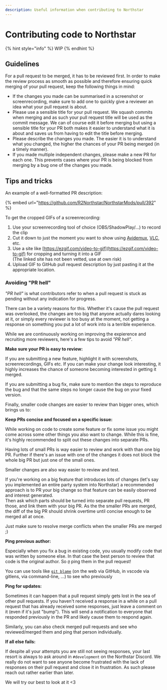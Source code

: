 ```yaml
---
description: Useful information when contributing to Northstar
---
```


# Contributing code to Northstar

{% hint style="info" %}
WIP
{% endhint %}

## Guidelines

For a pull request to be merged, it has to be reviewed first. In order to make the review process as smooth as possible and therefore ensuring quick merging of your pull request, keep the following things in mind:

- If the changes you made can be summarised in a screenshot or screenrecording, make sure to add one to quickly give a reviewer an idea what your pull request is about.
- Please use a sensible title for your pull request. We squash commits when merging and as such your pull request title will be used as the commit message. We can of course edit it before merging but using a sensible title for your PR both makes it easier to understand what it is about and saves us from having to edit the title before merging.
- Please describe the changes you made. The easier it is to understand what you changed, the higher the chances of your PR being merged (in a timely manner).
- If you made multiple independent changes, please make a new PR for each one. This prevents cases where your PR is being blocked from merging by a bug one of the changes you made.

## Tips and tricks

An example of a well-formatted PR description:

{% embed url="https://github.com/R2Northstar/NorthstarMods/pull/392" %}

To get the cropped GIFs of a screenrecording:

1. Use your screenrecording tool of choice (OBS/ShadowPlay/...) to record the clip
2. Cut it down to just the moment you want to show using [Avidemux](http://www.avidemux.org/), [VLC](https://www.videolan.org/vlc/), etc.
3. Use a site like [https://ezgif.com/video-to-gif](https://ezgif.com/video-to-gif) for cropping and turning it into a GIF \
   (The linked site has not been vetted, use at own risk)
4. Upload GIF to GitHub pull request description by just pasting it at the appropriate location.

### Avoiding "PR hell"

_"PR hell"_ is what contributors refer to when a pull request is stuck as pending without any indication for progress.

There can be a variety reasons for this. Whether it's cause the pull request was overlooked, the changes are too big that anyone actually dares looking at it, or simply every reviewer is too busy at the moment, not getting a response on something you put a lot of work into is a terrible experience.

While we are continuously working on improving the expierence and recruiting more reviewers, here's a few tips to avoid _"PR hell"_.

**Make sure your PR is easy to review:**

If you are submitting a new feature, highlight it with screenshots, screenrecordings, GIFs etc. If you can make your change look interesting, it highly increases the chance of someone becoming interested in getting it merged.

If you are submitting a bug fix, make sure to mention the steps to reproduce the bug and that the same steps no longer cause the bug on your fixed version.

Finally, smaller code changes are easier to review than bigger ones, which brings us to:

**Keep PRs concise and focused on a specific issue:**

While working on code to create some feature or fix some issue you might come across some other things you also want to change. While this is fine, it's highly recommended to split out these changes into separate PRs.

Having lots of small PRs is way easier to review and work with than one big PR. Further if there's an issue with one of the changes it does not block the whole big PR but just one of the small ones.

Smaller changes are also way easier to review and test.

If you're working on a big feature that introduces lots of changes (let's say you implemented an entire party system into Northstar) a recommended approach is to PR your big change so that feature can be easily observed and interest generated. \
Then ask which parts should be turned into separate pull requests, PR those, and link them with your big PR. As the the smaller PRs are merged, the diff of the big PR should shrink overtime until concise enough to be merged all at once.

Just make sure to resolve merge conflicts when the smaller PRs are merged ;)

**Ping previous author:**

Especially when you fix a bug in existing code, you usually modify code that was written by someone else. In that case the best person to review that code is the original author. So `@` ping them in the pull request!

You can use tools like [`git blame`](https://www.git-scm.com/docs/git-blame) (on the web via GitHub, in vscode via gitlens, via command-line, ...) to see who previously 


**Ping for updates:**

Sometimes it can happen that a pull request simply gets lost in the sea of other pull requests. If you haven't received a response in a while on a pull request that has already received some responses, just leave a comment on it (even if it's just "bump"). This will send a notification to everyone that responded previously in the PR and likely cause them to respond again.

Similarly, you can also check merged pull requests and see who reviewed/merged them and ping that person individually.

**If all else fails:**

If despite all your attempts you are still not seeing responses, your last resort is always to ask around in `#development` on the Northstar Discord. We really do not want to see anyone become frustrated with the lack of responses on their pull request and close it in frustration. As such please reach out rather earlier than later.

We will try our best to look at it <3
